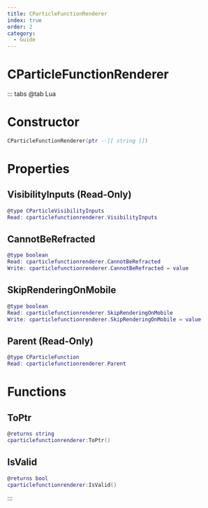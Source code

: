 ```yaml
---
title: CParticleFunctionRenderer
index: true
order: 2
category:
  - Guide
---
```


# CParticleFunctionRenderer

::: tabs
@tab Lua
# Constructor
```lua
CParticleFunctionRenderer(ptr --[[ string ]])
```
# Properties
## VisibilityInputs (Read-Only)
```lua
@type CParticleVisibilityInputs
Read: cparticlefunctionrenderer.VisibilityInputs
```
## CannotBeRefracted 
```lua
@type boolean
Read: cparticlefunctionrenderer.CannotBeRefracted
Write: cparticlefunctionrenderer.CannotBeRefracted = value
```
## SkipRenderingOnMobile 
```lua
@type boolean
Read: cparticlefunctionrenderer.SkipRenderingOnMobile
Write: cparticlefunctionrenderer.SkipRenderingOnMobile = value
```
## Parent (Read-Only)
```lua
@type CParticleFunction
Read: cparticlefunctionrenderer.Parent
```
# Functions
## ToPtr
```lua
@returns string
cparticlefunctionrenderer:ToPtr()
```
## IsValid
```lua
@returns bool
cparticlefunctionrenderer:IsValid()
```

:::